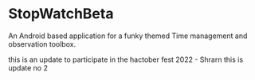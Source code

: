 # StopWatchBeta
 An Android based application for a funky themed Time management and observation toolbox.

this is an update to participate in the hactober fest 2022 - Shrarn
this is update no 2
